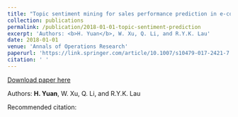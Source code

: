 ```yaml
---
title: "Topic sentiment mining for sales performance prediction in e-commerce"
collection: publications
permalink: /publication/2018-01-01-topic-sentiment-prediction
excerpt: 'Authors: <b>H. Yuan</b>, W. Xu, Q. Li, and R.Y.K. Lau'
date: 2018-01-01
venue: 'Annals of Operations Research'
paperurl: 'https://link.springer.com/article/10.1007/s10479-017-2421-7'
citation: ' '
---
```


<a href='https://link.springer.com/article/10.1007/s10479-017-2421-7'>Download paper here</a>

Authors: <b>H. Yuan</b>, W. Xu, Q. Li, and R.Y.K. Lau

Recommended citation:  